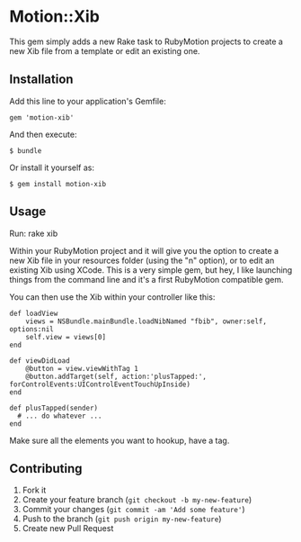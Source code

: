 # Motion::Xib

This gem simply adds a new Rake task to RubyMotion projects to create a new Xib file from a template or edit an existing one.

## Installation

Add this line to your application's Gemfile:

    gem 'motion-xib'

And then execute:

    $ bundle

Or install it yourself as:

    $ gem install motion-xib

## Usage

Run:
    rake xib

Within your RubyMotion project and it will give you the option to create a new Xib file in your resources folder (using the "n" option), or to edit an existing Xib using XCode.  This is a very simple gem, but hey, I like launching things from the command line and it's a first RubyMotion compatible gem.

You can then use the Xib within your controller like this:

    def loadView
        views = NSBundle.mainBundle.loadNibNamed "fbib", owner:self, options:nil
        self.view = views[0]
    end

    def viewDidLoad
        @button = view.viewWithTag 1
        @button.addTarget(self, action:'plusTapped:', forControlEvents:UIControlEventTouchUpInside)
    end

    def plusTapped(sender)
      # ... do whatever ...
    end

Make sure all the elements you want to hookup, have a tag.

## Contributing

1. Fork it
2. Create your feature branch (`git checkout -b my-new-feature`)
3. Commit your changes (`git commit -am 'Add some feature'`)
4. Push to the branch (`git push origin my-new-feature`)
5. Create new Pull Request
